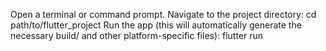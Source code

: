 Open a terminal or command prompt.
Navigate to the project directory:
cd path/to/flutter_project
Run the app (this will automatically generate the necessary build/ and other platform-specific files):
flutter run

